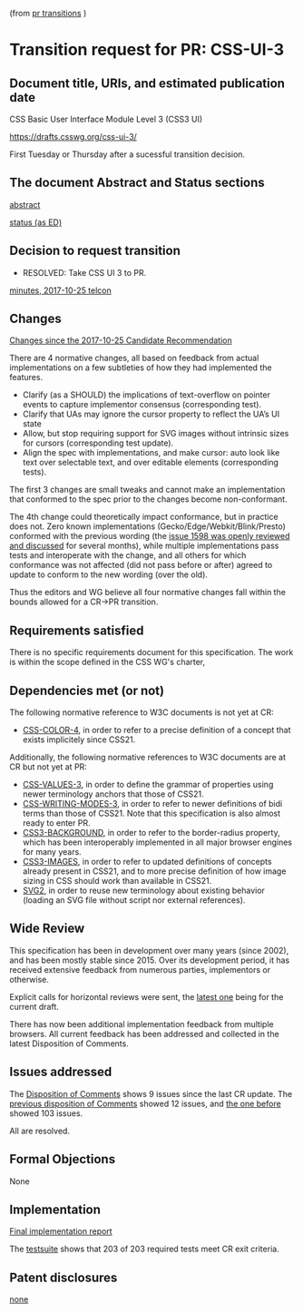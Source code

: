 (from [pr transitions](https://www.w3.org/Guide/transitions?profile=PR) )
<!-- read that link to understand how to fill in the template -->

# Transition request for PR: CSS-UI-3

## Document title, URIs, and estimated publication date

CSS Basic User Interface Module Level 3 (CSS3 UI)

https://drafts.csswg.org/css-ui-3/

First Tuesday or Thursday after a sucessful transition decision.

## The document Abstract and Status sections

[abstract](https://drafts.csswg.org/css-ui-3/#abstract)

[status (as ED)](https://drafts.csswg.org/css-ui-3/#status)


## Decision to request transition

  - RESOLVED: Take CSS UI 3 to PR.

[minutes, 2017-10-25 telcon](https://lists.w3.org/Archives/Public/www-style/2017Oct/0044.html)

## Changes

[Changes since the 2017-10-25 Candidate Recommendation](https://drafts.csswg.org/css-ui-3/#changes)
<!-- no substantive changes -->

There are 4 normative changes, all based on feedback from actual implementations on a few subtleties of how they had implemented the features.

* Clarify (as a SHOULD) the implications of text-overflow on pointer events to capture implementor consensus (corresponding test).
* Clarify that UAs may ignore the cursor property to reflect the UA’s UI state
* Allow, but stop requiring support for SVG images without intrinsic sizes for cursors (corresponding test update).
* Align the spec with implementations, and make cursor: auto look like text over selectable text, and over editable elements (corresponding tests).

The first 3 changes are small tweaks and cannot make an implementation that conformed to the spec prior to the changes become non-conformant.

The 4th change could theoretically impact conformance, but in practice does not.
Zero known implementations (Gecko/Edge/Webkit/Blink/Presto) conformed with the previous wording (the [issue 1598 was openly reviewed and discussed](https://github.com/w3c/csswg-drafts/issues/1598) for several months),
while multiple implementations pass tests and interoperate with the change,
and all others for which conformance was not affected (did not pass before or after) agreed to update to conform to the new wording (over the old).

Thus the editors and WG believe all four normative changes fall within the bounds allowed for a CR->PR transition.

## Requirements satisfied

There is no specific requirements document for this specification. The work
is within the scope defined in the CSS WG's charter,

## Dependencies met (or not)

<!--  no normative references to a Rescinded Recommendation -->

The following normative reference to W3C documents is not yet at CR:

* [CSS-COLOR-4](https://www.w3.org/TR/css-color-4/), in order to refer to a precise definition of a concept that exists implicitely since CSS21.

Additionally, the following normative references to W3C documents are at CR but not yet at PR:

* [CSS-VALUES-3](https://www.w3.org/TR/css-values-3/), in order to define the grammar of properties using newer terminology anchors that those of CSS21.
* [CSS-WRITING-MODES-3](https://www.w3.org/TR/css-writing-modes-3/), in order to refer to newer definitions of bidi terms than those of CSS21. Note that this specification is also almost ready to enter PR.
* [CSS3-BACKGROUND](https://www.w3.org/TR/css3-background/), in order to refer to the border-radius property, which has been interoperably implemented in all major browser engines for many years.
* [CSS3-IMAGES](https://www.w3.org/TR/css3-images/), in order to refer to updated definitions of concepts already present in CSS21, and to more precise definition of how image sizing in CSS should work than available in CSS21.
* [SVG2](https://www.w3.org/TR/SVG2/), in order to reuse new terminology about existing behavior (loading an SVG file without script nor external references).

## Wide Review

This specification has been in development over many years (since 2002),
and has been mostly stable since 2015.
Over its development period, it has received extensive feedback from numerous parties,
implementors or otherwise.

Explicit calls for horizontal reviews were sent,
the [latest one](https://lists.w3.org/Archives/Public/public-review-announce/2017Mar/0002.html) being for the current draft.

There has now been additional implementation feedback from multiple browsers.
All current feedback has been addressed and collected in the latest Disposition
of Comments.

## Issues addressed

The [Disposition of Comments](https://drafts.csswg.org/css-ui-3/issues-2017-2) shows 9 issues since the last CR update.
The [previous disposition of Comments](https://drafts.csswg.org/css-ui-3/issues-2015-2017) showed 12 issues,
and [the one before](https://drafts.csswg.org/css-ui-3/issues-2012-2015) showed 103 issues.

All are resolved.


## Formal Objections

None

## Implementation

[Final implementation report](https://drafts.csswg.org/css-ui-3/implementation-report)

The [testsuite](https://test.csswg.org/harness/results/css-ui-3_dev/grouped/) shows that
203 of 203 required tests meet CR exit criteria.

## Patent disclosures

[none](https://www.w3.org/2004/01/pp-impl/32061/status)
